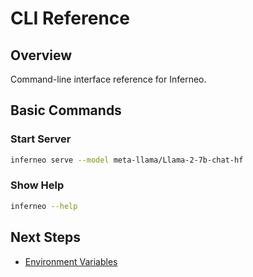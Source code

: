 # CLI Reference

## Overview

Command-line interface reference for Inferneo.

## Basic Commands

### Start Server

```bash
inferneo serve --model meta-llama/Llama-2-7b-chat-hf
```

### Show Help

```bash
inferneo --help
```

## Next Steps

- [Environment Variables](environment-variables.md) 